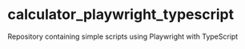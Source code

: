 # calculator_playwright_typescript
Repository containing simple scripts using Playwright with TypeScript
